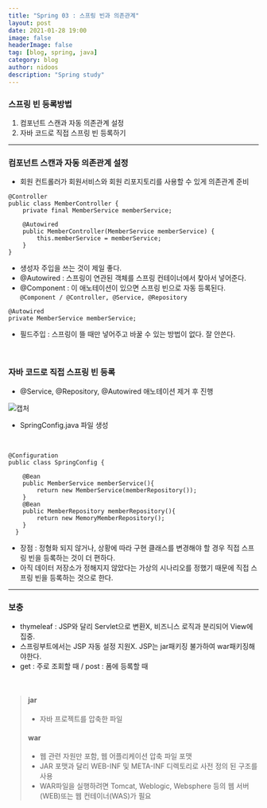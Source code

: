 ```yaml
---
title: "Spring 03 : 스프링 빈과 의존관계"
layout: post
date: 2021-01-28 19:00
image: false
headerImage: false
tag: [blog, spring, java]
category: blog
author: nidoos
description: "Spring study"
---
```


### 스프링 빈 등록방법
1. 컴포넌트 스캔과 자동 의존관계 설정
2. 자바 코드로 직접 스프링 빈 등록하기

---

### 컴포넌트 스캔과 자동 의존관계 설정
- 회원 컨트롤러가 회원서비스와 회원 리포지토리를 사용할 수 있게 의존관계 준비

```
@Controller
public class MemberController {
    private final MemberService memberService;    

    @Autowired
    public MemberController(MemberService memberService) {
        this.memberService = memberService;
    }
}
```

- 생성자 주입을 쓰는 것이 제일 좋다.
- @Autowired : 스프링이 연관된 객체를 스프링 컨테이너에서 찾아서 넣어준다.
- @Component : 이 애노테이션이 있으면 스프링 빈으로 자동 등록된다. <br> `@Component / @Controller, @Service, @Repository`


```
@Autowired
private MemberService memberService;
```
- 필드주입 : 스프링이 뜰 때만 넣어주고 바꿀 수 있는 방법이 없다. 잘 안쓴다.

<br>

### 자바 코드로 직접 스프링 빈 등록
- @Service, @Repository, @Autowired 애노테이션 제거 후 진행

![캡처](https://user-images.githubusercontent.com/71308719/106122916-a1117380-619c-11eb-8bf8-a34a6b314408.JPG)
- SpringConfig.java 파일 생성
<br>

```
@Configuration
public class SpringConfig {

    @Bean
    public MemberService memberService(){
        return new MemberService(memberRepository());
    }
    @Bean
    public MemberRepository memberRepository(){
        return new MemoryMemberRepository();
    }
  }
```

- 장점 : 정형화 되지 않거나, 상황에 따라 구현 클래스를 변경해야 할 경우 직접 스프링 빈을 등록하는 것이 더 편하다.
- 아직 데이터 저장소가 정해지지 않았다는 가상의 시나리오를 정했기 때문에 직접 스프링 빈을 등록하는 것으로 한다.

---
### 보충

- thymeleaf : JSP와 달리 Servlet으로 변환X, 비즈니스 로직과 분리되어  View에 집중.
- 스프링부트에서는 JSP 자동 설정 지원X. JSP는 jar패키징 불가하여 war패키징해야한다.
- get : 주로 조회할 때 / post : 폼에 등록할 때

<br>

> ####  jar
> - 자바 프로젝트를 압축한 파일
>
> #### war
> - 웹 관련 자원만 포함, 웹 어플리케이션 압축 파일 포맷
> - JAR 포맷과 달리 WEB-INF 및 META-INF 디렉토리로 사전 정의 된 구조를 사용
> - WAR파일을 실행하려면 Tomcat, Weblogic, Websphere 등의 웹 서버 (WEB)또는 웹 컨테이너(WAS)가 필요
